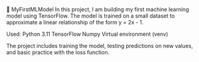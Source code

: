🚀 MyFirstMLModel
In this project, I am building my first machine learning model using TensorFlow.
The model is trained on a small dataset to approximate a linear relationship of the form y = 2x - 1.

Used:
  Python 3.11
  TensorFlow
  Numpy
  Virtual environment (venv)

The project includes training the model, testing predictions on new values, and basic practice with the loss function.
